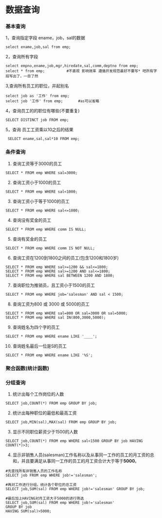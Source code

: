 # 数据查询

### 基本查询

1，查询指定字段 ename，job，sal的数据
```mysql
select ename,job,sal from emp;
```

2，查询所有字段

```mysql
select empno,ename,job,mgr,hiredate,sal,comm,deptno from emp;
select * from emp;			#不直观 影响效率 遵循开发规范最好不要写* 吧所有字段写出了，一目了然
```

3,查询所有员工的职位，并起别名

```mysql
select job as '工作' from emp;
select job '工作' from emp;		#as可以省略
```

4，查询员工的的职位有哪些(不要重复)

```mysql
SELECT DISTINCT job FROM emp;
```

5，查询 员工工资乘以10之后的结果

```mysql
 SELECT ename,sal,sal*10 FROM emp;
```



### 条件查询

1. 查询工资等于3000的员工

```mysql
SELECT * FROM emp WHERE sal=3000;
```

2. 查询工资小于1000的员工

```mysql
SELECT * FROM emp WHERE sal<1000;
```

3. 查询工资小于等于1000的员工

```mysql
SELECT * FROM emp WHERE sal<=1000;
```

4. 查询没有奖金的员工

```mysql
SELECT * FROM emp WHERE comm IS NULL;
```

5. 查询有奖金的员工

```mysql
SELECT * FROM emp WHERE comm IS NOT NULL;
```

6. 查询工资在1200到1800之间的员工(包含1200和1800岁)

```mysql
SELECT * FROM emp WHERE sal>=1200 && sal<=1800;
SELECT * FROM emp WHERE sal>=1200 AND sal<=1800;
SELECT * FROM emp WHERE sal BETWEEN 1200 AND 1800;
```

7. 查询职位为推销员，且工资小于1500的员工

```mysql
SELECT * FROM emp WHERE job='salesman' AND sal < 1500;
```

8. 查询工资为800 或 3000 或 5000的员工

```mysql
SELECT * FROM emp WHERE sal=800 OR sal=3000 OR sal=5000;
SELECT * FROM emp WHERE sal IN(800,3000,5000);
```

9. 查询姓名为四个字的员工

```mysql
SELECT * FROM emp WHERE ename LIKE '____';
```

10. 查询姓名最后一位是S的员工

```mysql
SELECT * FROM emp WHERE ename LIKE '%S';
```

### 聚合函数(统计函数)



### 分组查询

1. 统计出每个工作岗位的人数

```mysql
SELECT job,COUNT(*) FROM emp GROUP BY job;
```

2. 统计出每种职位的最低和最高工资

```mysql
SELECT job,MIN(sal),MAX(sal) FROM emp GROUP BY job;
```

3. 显示不同职位薪资少于1500的人数

```mysql
SELECT job,COUNT(*) FROM emp WHERE sal<1500 GROUP BY job HAVING COUNT(*)>3;
```

4. 显示非销售人员(salesman)工作名称以及从事同一工作的员工的月工资的总和，并且要满足从事同一工作的员工的月工资合计大于等于**5000**。

```mysql
#先查找所有非销售人员的工作名称
SELECT job FROM emp WHERE job!='salesman';

#再对工作进行分组，统计各个职位的总工资
SELECT job,SUM(sal) FROM emp WHERE job!='salesman' GROUP BY job;

#最后加上HAVING对月工资大于5000的进行筛选
SELECT job,SUM(sal) FROM emp WHERE job!='salesman' 
GROUP BY job
HAVING SUM(sal)>5000;
```